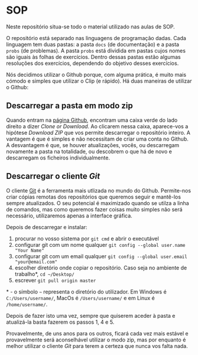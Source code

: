 # SOP

Neste repositório situa-se todo o material utilizado nas aulas de SOP. 

O repositório está separado nas linguagens de programação dadas. Cada linguagem tem duas pastas: a pasta `docs` (de documentação) e a pasta `probs` (de problemas). A pasta `probs` está dividida em pastas cujos nomes são iguais às folhas de exercícios. Dentro dessas pastas estão algumas resoluções dos exercícios, dependendo do objetivo desses exercícios.

Nós decidimos utilizar o Github porque, com alguma prática, é muito mais cómodo e simples que utilizar o Clip (e rápido). Há duas maneiras de utilizar o Github:


## Descarregar a pasta em modo zip

Quando entram na [página Github](https://github.com/tpdsantos/SOP), encontram uma caixa verde do lado direito a dizer *Clone or Download*. Ao clicarem nessa caixa, aparece-vos a hipótese *Download ZIP* que vos permite descarregar o repositório inteiro. A vantagem é que é simples e não necessitam de criar uma conta no Github. A desvantagem é que, se houver atualizações, vocês, ou descarregam novamente a pasta na totalidade, ou descobrem o que há de novo e descarregam os ficheiros individualmente.


## Descarregar o cliente *Git*

O cliente [Git](https://git-scm.com/downloads) é a ferramenta mais utlizada no mundo do Github. Permite-nos criar cópias remotas dos repositórios que queremos seguir e mantê-los sempre atualizados. O seu potencial é maximizado quando se utilza a linha de comandos, mas como queremos fazer coisas muito simples não será necessário, utilizaremos apenas a interface gráfica. 

Depois de descarregar e instalar:

1. procurar no vosso sistema por `git cmd` e abrir o executável
2. configurar git com um nome qualquer `git config --global user.name "Your Name"`
3. configurar git com um email qualquer `git config --global user.email "your@email.com"`
4. escolher diretório onde copiar o repositório. Caso seja no ambiente de trabalho\*, `cd ~/Desktop/`
5. escrever `git pull origin master`

\* - o símbolo `~` representa o diretório do utilizador. Em Windows é `C:/Users/username/`, MacOs é `/Users/username/` e em Linux é `/home/username/`.

Depois de fazer isto uma vez, sempre que quiserem aceder à pasta e atualizá-la basta fazerem os passos 1, 4 e 5.

Provavelmente, de uns anos para os outros, ficará cada vez mais estável e provavelmente será aconselhável utilizar o modo zip, mas por enquanto é melhor utilizar o cliente *Git* para terem a certeza que nunca vos falta nada.
